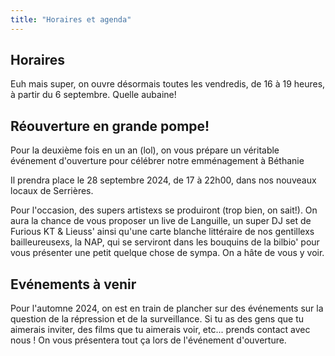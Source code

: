 ```yaml
---
title: "Horaires et agenda"
---
```


## Horaires

Euh mais super, on ouvre désormais toutes les vendredis, de 16 à 19 heures, à partir du 6 septembre. Quelle aubaine!

## Réouverture en grande pompe!
Pour la deuxième fois en un an (lol), on vous prépare un véritable événement d'ouverture pour célébrer notre emménagement à Béthanie 

Il prendra place le 28 septembre 2024, de 17 à 22h00, dans nos nouveaux locaux de Serrières. 

Pour l'occasion, des supers artistexs se produiront (trop bien, on sait!). On aura la chance de vous proposer un live de Languille, un super DJ set de Furious KT & Lieuss' ainsi qu'une carte blanche littéraire de nos gentillexs bailleureusexs, la NAP, qui se serviront dans les bouquins de la bilbio' pour vous présenter une petit quelque chose de sympa. On a hâte de vous y voir.

## Evénements à venir
Pour l'automne 2024, on est en train de plancher sur des événements sur la question de la répression et de la surveillance. Si tu as des gens que tu aimerais inviter, des films que tu aimerais voir, etc... prends contact avec nous ! On vous présentera tout ça lors de l'événement d'ouverture.

